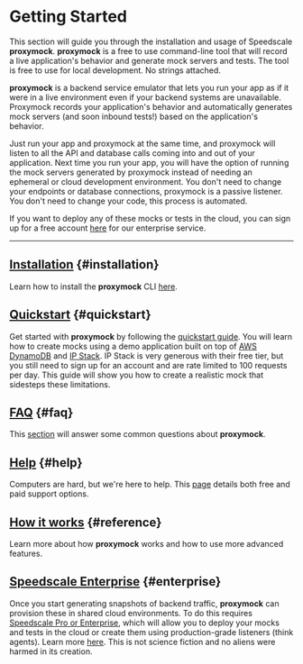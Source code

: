 # Getting Started

This section will guide you through the installation and usage of Speedscale **proxymock**.  **proxymock** is a free to use command-line tool that will record a live application's behavior and generate mock servers and tests. The tool is free to use for local development. No strings attached.

**proxymock** is a backend service emulator that lets you run your app as if it were in a live environment even if your backend systems are unavailable. Proxymock records your application's behavior and automatically generates mock servers (and soon inbound tests!) based on the application's behavior.


Just run your app and proxymock at the same time, and proxymock will listen to all the API and database calls coming into and out of your application. Next time you run your app, you will have the option of running the mock servers generated by proxymock instead of needing an ephemeral or cloud development environment. You don't need to change your endpoints or database connections, proxymock is a passive listener. You don't need to change your code, this process is automated.

If you want to deploy any of these mocks or tests in the cloud, you can sign up for a free account [here](https://app.speedscale.com/signup) for our enterprise service.

---

## [Installation](./installation.md) {#installation}

Learn how to install the **proxymock** CLI [here](./installation.md).

## [Quickstart](./quickstart-cli.md) {#quickstart}

Get started with **proxymock** by following the [quickstart guide](./quickstart-cli.md). You will learn how to create mocks using a demo application built on top of [AWS DynamoDB](https://aws.amazon.com/dynamodb/) and [IP Stack](https://ipstack.com/). IP Stack is very generous with their free tier, but you still need to sign up for an account and are rate limited to 100 requests per day. This guide will show you how to create a realistic mock that sidesteps these limitations.

## [FAQ](./faq.md) {#faq}

This [section](./faq.md) will answer some common questions about **proxymock**.

## [Help](./help.md) {#help}

Computers are hard, but we're here to help. This [page](./help.md) details both free and paid support options.

## [How it works](../reference/index.md) {#reference}

Learn more about how **proxymock** works and how to use more advanced features.

## [Speedscale Enterprise](../../intro.md) {#enterprise}

Once you start generating snapshots of backend traffic, **proxymock** can provision these in shared cloud environments.  To do this requires [Speedscale Pro or Enterprise](https://speedscale.com/pricing), which will allow you to deploy your mocks and tests in the cloud or create them using production-grade listeners (think agents). Learn more [here](../../intro.md). This is not science fiction and no aliens were harmed in its creation.
